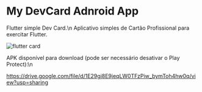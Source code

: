 # My DevCard Adnroid App
Flutter simple Dev Card.\n
Aplicativo simples de Cartão Profissional para exercitar Flutter.

![flutter card](https://user-images.githubusercontent.com/88355411/136847138-54af2409-1fe8-4d62-8fb3-6b8204f4ad55.jpg)

APK disponível para download (pode ser necessário desativar o Play Protect):\n

https://drive.google.com/file/d/1E29gj8E9jeqLW0TFzPiw_bymToh4hw0q/view?usp=sharing
